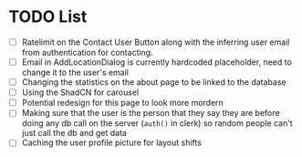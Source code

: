 # TODO List

- [ ] Ratelimit on the Contact User Button along with the inferring user email from authentication for contacting.
- [ ] Email in AddLocationDialog is currently hardcoded placeholder, need to change it to the user's email
- [ ] Changing the statistics on the about page to be linked to the database
- [ ] Using the ShadCN for carousel
- [ ] Potential redesign for this page to look more mordern
- [ ] Making sure that the user is the person that they say they are before doing any db call on the server (`auth()` in clerk) so random people can't just call the db and get data
- [ ] Caching the user profile picture for layout shifts
